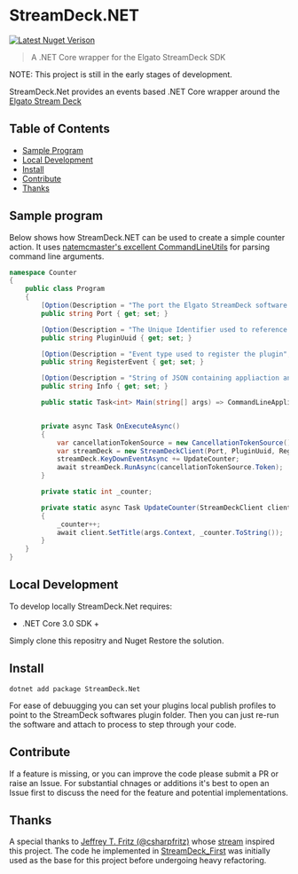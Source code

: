 # StreamDeck.NET
[![Latest Nuget Verison](https://img.shields.io/nuget/v/StreamDeck.Net.svg)](https://www.nuget.org/packages/StreamDeck.Net/)

> A .NET Core wrapper for the Elgato StreamDeck SDK

NOTE: This project is still in the early stages of development.

StreamDeck.Net provides an events based .NET Core wrapper around the [Elgato Stream Deck](https://www.elgato.com/en/gaming/stream-deck)

## Table of Contents

- [Sample Program](#sample-program)
- [Local Development](#local-development)
- [Install](#install)
- [Contribute](#contribute)
- [Thanks](#thanks)

## Sample program

Below shows how StreamDeck.NET can be used to create a simple counter action. It uses [natemcmaster's excellent CommandLineUtils](https://github.com/natemcmaster/CommandLineUtils) for parsing command line arguments.

```c#
namespace Counter
{
    public class Program
    {
        [Option(Description = "The port the Elgato StreamDeck software is listening on", ShortName = "port")]
        public string Port { get; set; }

        [Option(Description = "The Unique Identifier used to reference the plugin", ShortName = "pluginUUID")]
        public string PluginUuid { get; set; }

        [Option(Description = "Event type used to register the plugin", ShortName = "registerEvent")]
        public string RegisterEvent { get; set; }

        [Option(Description = "String of JSON containing appliaction and device information", ShortName = "info")]
        public string Info { get; set; }

        public static Task<int> Main(string[] args) => CommandLineApplication.ExecuteAsync<Program>(args);


        private async Task OnExecuteAsync()
        {
            var cancellationTokenSource = new CancellationTokenSource();
            var streamDeck = new StreamDeckClient(Port, PluginUuid, RegisterEvent, Info);
            streamDeck.KeyDownEventAsync += UpdateCounter;
            await streamDeck.RunAsync(cancellationTokenSource.Token);
        }

        private static int _counter;

        private static async Task UpdateCounter(StreamDeckClient client, StreamDeckEventPayload args)
        {
            _counter++;
            await client.SetTitle(args.Context, _counter.ToString());
        }
    }
}
```

## Local Development

To develop locally StreamDeck.Net requires:
 - .NET Core 3.0 SDK +

Simply clone this repositry and Nuget Restore the solution.

## Install

```
dotnet add package StreamDeck.Net
```

For ease of debuugging you can set your plugins local publish profiles to point to the StreamDeck softwares plugin folder. Then you can just re-run the software and attach to process to step through your code.

## Contribute
If a feature is missing, or you can improve the code please submit a PR or raise an Issue. For substantial chnages or additions it's best to open an Issue first to discuss the need for the feature and potential implementations.

## Thanks
A special thanks to [Jeffrey T. Fritz (@csharpfritz)](https://github.com/csharpfritz) whose [stream](https://www.youtube.com/watch?v=IOLylhVGpM8) inspired this project. The code he implemented in [StreamDeck_First](https://github.com/csharpfritz/StreamDeck_First) was initially used as the base for this project before undergoing heavy refactoring.
